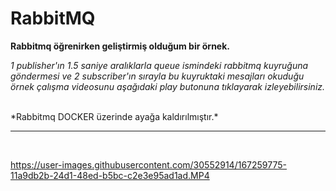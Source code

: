 # RabbitMQ
**Rabbitmq öğrenirken geliştirmiş olduğum bir örnek.**

*1 publisher'ın 1.5 saniye aralıklarla queue ismindeki rabbitmq kuyruğuna göndermesi ve 2 subscriber'ın sırayla bu kuyruktaki mesajları okuduğu örnek çalışma videosunu aşağıdaki play butonuna tıklayarak izleyebilirsiniz.* 

<br/>
*Rabbitmq DOCKER üzerinde ayağa kaldırılmıştır.*

<hr/>
<br/>

https://user-images.githubusercontent.com/30552914/167259775-11a9db2b-24d1-48ed-b5bc-c2e3e95ad1ad.MP4
